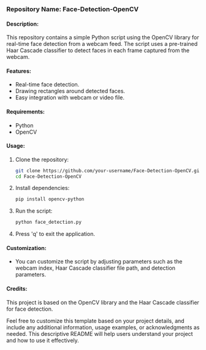 

### Repository Name: Face-Detection-OpenCV

#### Description:
This repository contains a simple Python script using the OpenCV library for real-time face detection from a webcam feed. The script uses a pre-trained Haar Cascade classifier to detect faces in each frame captured from the webcam.

#### Features:
- Real-time face detection.
- Drawing rectangles around detected faces.
- Easy integration with webcam or video file.

#### Requirements:
- Python
- OpenCV

#### Usage:
1. Clone the repository:
    ```bash
    git clone https://github.com/your-username/Face-Detection-OpenCV.git
    cd Face-Detection-OpenCV
    ```

2. Install dependencies:
    ```bash
    pip install opencv-python
    ```

3. Run the script:
    ```bash
    python face_detection.py
    ```

4. Press 'q' to exit the application.

#### Customization:
- You can customize the script by adjusting parameters such as the webcam index, Haar Cascade classifier file path, and detection parameters.

#### Credits:
This project is based on the OpenCV library and the Haar Cascade classifier for face detection.

Feel free to customize this template based on your project details, and include any additional information, usage examples, or acknowledgments as needed. This descriptive README will help users understand your project and how to use it effectively.
